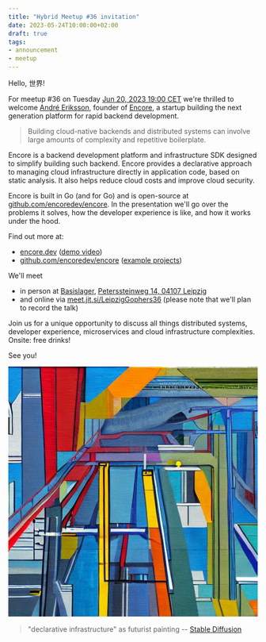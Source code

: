 ```yaml
---
title: "Hybrid Meetup #36 invitation"
date: 2023-05-24T10:00:00+02:00
draft: true
tags:
- announcement
- meetup
---
```


Hello, 世界!

For meetup #36 on Tuesday [Jun 20, 2023 19:00
CET](https://www.meetup.com/leipzig-golang/events/290666177/) we're thrilled to
welcome [André Eriksson](https://www.linkedin.com/in/erikssonandre/), founder
of [Encore](https://encore.dev), a startup building the next generation
platform for rapid backend development.

> Building cloud-native backends and distributed systems can involve large
amounts of complexity and repetitive boilerplate.

Encore is a backend development platform and infrastructure SDK designed to
simplify building such backend. Encore provides a declarative approach to
managing cloud infrastructure directly in application code, based on static
analysis. It also helps reduce cloud costs and improve cloud security.

Encore is built in Go (and for Go) and is open-source at
[github.com/encoredev/encore](https://github.com/encoredev/encore). In
the presentation we'll go over the problems it solves, how the developer
experience is like, and how it works under the hood.

Find out more at:

* [encore.dev](https://encore.dev/) ([demo video](https://www.youtube.com/watch?v=IwplIbwJtD0))
* [github.com/encoredev/encore](https://github.com/encoredev/encore) ([example projects](https://github.com/encoredev/examples))

We'll meet

* in person at [Basislager](https://www.basislager.co/), [Peterssteinweg 14, 04107 Leipzig](https://www.openstreetmap.org/node/3504864558)
* and online via [meet.jit.si/LeipzigGophers36](https://meet.jit.si/LeipzigGophers36) (please note that we'll plan to record the talk)

Join us for a unique opportunity to discuss all things distributed systems,
developer experience, microservices and cloud infrastructure complexities.
Onsite: free drinks!

See you!

![](/images/36-complexity-14.jpg)

> "declarative infrastructure" as futurist painting -- [Stable Diffusion](https://stablediffusionweb.com/)




<!--

TODO: outreach.

* [ ] slack
* [ ] linkedin

-->
